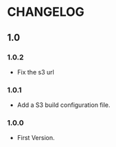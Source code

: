 # CHANGELOG



## 1.0

### 1.0.2

* Fix the s3 url

### 1.0.1

* Add a S3 build configuration file.

### 1.0.0

* First Version.